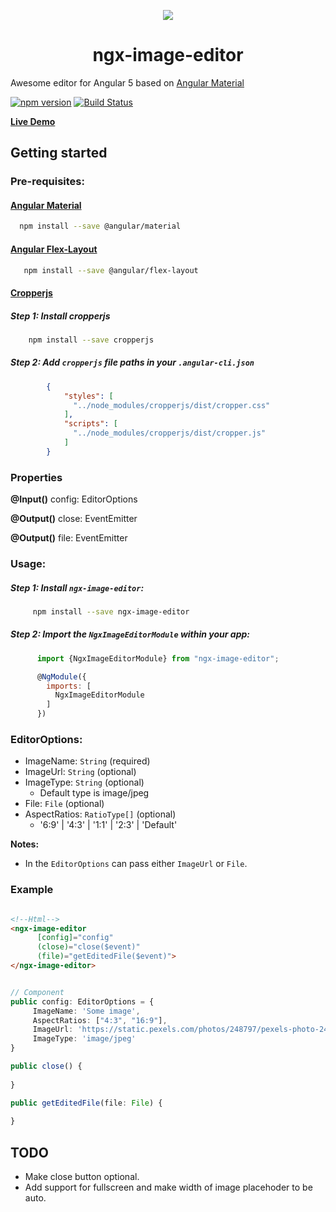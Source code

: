 



<p align="center">
  <img  style="text-align: center;" src="https://github.com/Centroida/ngx-image-editor/raw/master/assets/editor.png">
  <h1 align="center">ngx-image-editor</h1>
</p>


Awesome editor for Angular 5 based on [Angular Material](https://github.com/angular/material2)

[![npm version](https://badge.fury.io/js/ngx-image-editor.svg)](https://badge.fury.io/js/ngx-image-editor)
[![Build Status](https://travis-ci.org/Centroida/ngx-image-editor.svg?branch=master)](https://travis-ci.org/Centroida/ngx-image-editor)

**[Live Demo](https://centroida.github.io/ngx-image-editor/)**

## Getting started

### Pre-requisites:

#### [Angular Material](https://material.angular.io/)

```bash
  npm install --save @angular/material
```
#### [Angular Flex-Layout](https://github.com/angular/flex-layout)

```bash
   npm install --save @angular/flex-layout
```

#### [Cropperjs](https://github.com/fengyuanchen/cropper)

##### Step 1: Install cropperjs
    
```bash
    npm install --save cropperjs
```
##### Step 2: Add `cropperjs` file paths in your `.angular-cli.json`
      
```json
        {
            "styles": [
              "../node_modules/cropperjs/dist/cropper.css"
            ],
            "scripts": [
              "../node_modules/cropperjs/dist/cropper.js"
            ]
        }
```

### Properties
   **@Input()**
   config: EditorOptions
   
   **@Output()**
   close: EventEmitter<void>
  
   **@Output()**
   file: EventEmitter<File>


### Usage:

#####  Step 1: Install `ngx-image-editor`:
```bash
     npm install --save ngx-image-editor
```
    
##### Step 2: Import the `NgxImageEditorModule` within your app:
```js
      import {NgxImageEditorModule} from "ngx-image-editor";

      @NgModule({
        imports: [
          NgxImageEditorModule
        ]
      })
```
### EditorOptions:
  - ImageName: `String` (required)
  - ImageUrl: `String`  (optional)
  - ImageType: `String` (optional)
    - Default type is image/jpeg
  - File: `File` (optional)
  - AspectRatios: `RatioType[]` (optional)
    - '6:9' | '4:3' | '1:1' | '2:3' | 'Default'

**Notes:**
- In the `EditorOptions` can pass either `ImageUrl` or `File`.


### Example

```html

<!--Html-->
<ngx-image-editor 
      [config]="config" 
      (close)="close($event)" 
      (file)="getEditedFile($event)">
</ngx-image-editor>

```
```typescript

// Component
public config: EditorOptions = {
     ImageName: 'Some image',
     AspectRatios: ["4:3", "16:9"],
     ImageUrl: 'https://static.pexels.com/photos/248797/pexels-photo-248797.jpeg',
     ImageType: 'image/jpeg'
}

public close() {
    
}

public getEditedFile(file: File) {
    
}
```


## TODO
  * Make close button optional.
  * Add support for fullscreen and make width of image placehoder to be auto.



